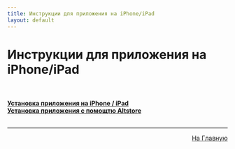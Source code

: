 ```yaml
---
title: Инструкции для приложения на iPhone/iPad 
layout: default
---
```

# Инструкции для приложения на iPhone/iPad<br><br>

<a href="subp/ios_install">**Установка приложения на iPhone / iPad**</a><br>
<a href="subp/altstore_install">**Установка приложения с помощтю Altstore**</a> <br><br>

---
<p  align="right"><a href="https://lazykpub.github.io/Lazykpub">На Главную</a></p>
